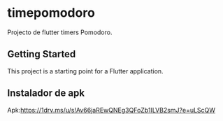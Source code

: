 # timepomodoro

Projecto de flutter timers Pomodoro.

## Getting Started

This project is a starting point for a Flutter application.

## Instalador de apk

Apk:https://1drv.ms/u/s!Av66jaREwQNEg3QFoZb1ILVB2smJ?e=uLScQW

